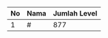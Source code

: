 | No | Nama            | Jumlah Level |
|----|-----------------|--------------|
| 1  | #    |    877        |
